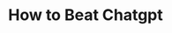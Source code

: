 ---
title: "How to Beat Chatgpt"
slug: "how-to-beat-chatgpt"
draft: false
is_upcoming: false
event_date: "2023-10-26"
image: "img/resources/how-to-beat-chatgpt.jpg"
name: "How to Beat ChatGPT: Build Your Own Domain-specific LLM"
description: "Learn how to create your own domain-specific LLM."
events: ['Tutorial']
registration_link:
call_to_action:
video_link: https://www.youtube.com/embed/LauDmOwqhus?si=Kl6Llsm_r8s7YFTC
audio_link:
categories: ['Video']
presenters: ['Prema Roman']
topics: ['LLM', 'ChatGPT']
---